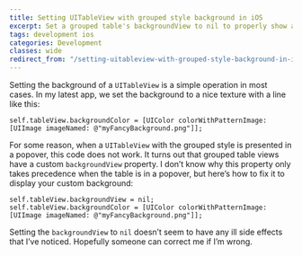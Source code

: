 ```yaml
---
title: Setting UITableView with grouped style background in iOS
excerpt: Set a grouped table's backgroundView to nil to properly show a custom background when in a popover.
tags: development ios
categories: Development
classes: wide
redirect_from: "/setting-uitableview-with-grouped-style-background-in-ios-8ba78156e678"
---
```


Setting the background of a `UITableView` is a simple operation in most cases. In my latest app, we set the background to a nice texture with a line like this:

```objc
self.tableView.backgroundColor = [UIColor colorWithPatternImage: [UIImage imageNamed: @"myFancyBackground.png"]];
```

For some reason, when a `UITableView` with the grouped style is presented in a popover, this code does not work. It turns out that grouped table views have a custom `backgroundView` property. I don’t know why this property only takes precedence when the table is in a popover, but here’s how to fix it to display your custom background:

```objc
self.tableView.backgroundView = nil;
self.tableView.backgroundColor = [UIColor colorWithPatternImage: [UIImage imageNamed: @"myFancyBackground.png"]];
```

Setting the `backgroundView` to `nil` doesn’t seem to have any ill side effects that I’ve noticed. Hopefully someone can correct me if I’m wrong.
